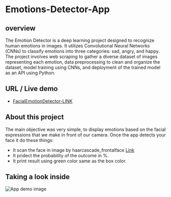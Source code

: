 # Emotions-Detector-App
## overview 
The Emotion Detector is a deep learning project designed to recognize human emotions in images. It utilizes Convolutional Neural Networks (CNNs) to classify emotions into three categories: sad, angry, and happy. The project involves web scraping to gather a diverse dataset of images representing each emotion, data preprocessing to clean and organize the dataset, model training using CNNs, and deployment of the trained model as an API using Python.

## URL / Live demo
- [FacialEmotionDetector-LINK](https://huggingface.co/spaces/gtmaryan/live-emotion-detector)

## About this project
The main objective was very simple, to display emotions based on the facial expressions that we make in front of our camera.
Once the app detects your face it do these things:
- It scan the face in image by haarcascade_frontalface [Link](https://github.com/enespolat25/OpenCV-1-2-3-4/blob/master/haarcascade-frontalface-default.xml)
- It pridect the probability of the outcome in %.
- It print result using green color same as the box color.
## Taking a look inside
![App demo image](https://github.com/louiejancevski/FacialEmotionDetector/blob/master/public/demo.png)
